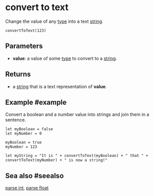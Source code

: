 # convert to text

Change the value of any [type](/types) into a text [string](/types/string).

```sig
convertToText(123)
```

## Parameters

* **value**: a value of some [type](/types) to convert to a [string](/types/string).

## Returns

* a [string](/types/string) that is a text representation of **value**.

## Example #example

Convert a boolean and a number value into strings and join them in a sentence.

```blocks
let myBoolean = false
let myNumber = 0

myBoolean = true
myNumber = 123

let myString = "It is " + convertToText(myBoolean) + " that " + convertToText(myNumber) + " is now a string!"
```

## Sea also #seealso

[parse int](/reference/text/parse-int), 
[parse float](/reference/text/parse-float)
